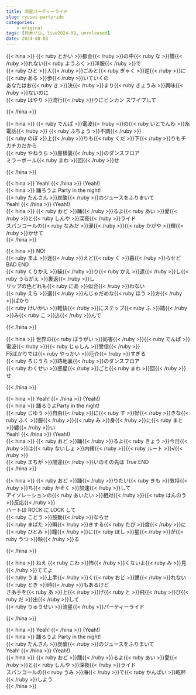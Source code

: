 ```yaml
---
title: 流星パーティーライド
slug: ryusei-partyride
categories: 
    - original
tags: [鈴木ソロ, live2024-08, unreleased]
date: 2024-08-03
---
```


{{< hina >}}
{{< ruby とかい >}}都会{{< /ruby >}}の中{{< ruby な >}}慣{{< /ruby >}}れない{{< ruby ようふく >}}洋服{{< /ruby >}}で  
{{< ruby ひと >}}人{{< /ruby >}}ごみと{{< ruby ぎゃく >}}逆{{< /ruby >}}に{{< ruby ある >}}歩{{< /ruby >}}いていくの  
あなたはお{{< ruby き >}}決{{< /ruby >}}まり{{< ruby きょうみ >}}興味{{< /ruby >}}ないのに  
{{< ruby はやり >}}流行{{< /ruby >}}りにビンカン スワイプして  

{{< /hina >}}

{{< hina >}}
{{< ruby でんぱ >}}電波{{< /ruby >}}の{{< ruby いとでんわ >}}糸電話{{< /ruby >}} {{< ruby ふちょう >}}不調{{< /ruby >}}  
{{< ruby のぼ >}}上{{< /ruby >}}りも{{< ruby くだ >}}下{{< /ruby >}}りもチカチカだから  
{{< ruby やねうら >}}屋根裏{{< /ruby >}}のダンスフロア  
ミラーボール{{< ruby まわ >}}回{{< /ruby >}}せ  

{{< /hina >}}

{{< hina >}}
Yeah! 
{{< /hina >}}
(Yeah!)  
{{< hina >}}
踊ろうよ Party in the night!  
{{< ruby たんさん >}}炭酸{{< /ruby >}}のジュースをふりまいて  
Yeah! 
{{< /hina >}}
(Yeah!)  
{{< hina >}}
{{< ruby おど >}}踊{{< /ruby >}}るよ{{< ruby あい >}}愛{{< /ruby >}}と{{< ruby しんや >}}深夜{{< /ruby >}}ライド  
スパンコールの{{< ruby なみだ >}}涙{{< /ruby >}}{{< ruby かがや >}}輝{{< /ruby >}}かせて  
{{< /hina >}}

{{< hina >}}
NO!  
{{< ruby まよ >}}迷{{< /ruby >}}えど{{< ruby く >}}暮{{< /ruby >}}らせど BAD END  
{{< ruby くりかえ >}}繰{{< /ruby >}}り{{< ruby かえ >}}返{{< /ruby >}}し{{< ruby うらがえ >}}裏返{{< /ruby >}}し  
リップの色どれも{{< ruby にあ >}}似合{{< /ruby >}}わない  
{{< ruby えら >}}選{{< /ruby >}}んじゃだめな{{< ruby ほう >}}方{{< /ruby >}}ばかり  
{{< ruby けいかい >}}軽快{{< /ruby >}}にステップ{{< ruby ふ >}}踏{{< /ruby >}}み{{< ruby こ >}}込{{< /ruby >}}んで  

{{< /hina >}}

{{< hina >}}
世界の{{< ruby ぼうがい >}}妨害{{< /ruby >}}{{< ruby でんぱ >}}電波{{< /ruby >}}{{< ruby じゅしん >}}受信{{< /ruby >}}  
F5ばかりでは{{< ruby やっかい >}}厄介{{< /ruby >}}すぎる  
{{< ruby ろじうら >}}路地裏{{< /ruby >}}のダンスフロア  
{{< ruby わくせい >}}惑星{{< /ruby >}}ごと{{< ruby まわ >}}回{{< /ruby >}}せ  

{{< /hina >}}

{{< hina >}}
Yeah! 
{{< /hina >}}
(Yeah!)  
{{< hina >}}
踊ろうよParty in the night!  
{{< ruby じゆう >}}自由{{< /ruby >}}に{{< ruby す >}}好{{< /ruby >}}きな{{< ruby ふく >}}服{{< /ruby >}}{{< ruby み >}}身{{< /ruby >}}に{{< ruby まと >}}纏{{< /ruby >}}い  
Yeah! 
{{< /hina >}}
(Yeah!)  
{{< hina >}}
{{< ruby おど >}}踊{{< /ruby >}}るよ{{< ruby きょう >}}今日{{< /ruby >}}は{{< ruby ないしょ >}}内緒{{< /ruby >}}{{< ruby ルート >}}√{{< /ruby >}}  
{{< ruby まちが >}}間違{{< /ruby >}}いのその先は True END  
{{< /hina >}}

{{< hina >}}
{{< ruby おど >}}踊{{< /ruby >}}りたい{{< ruby きも >}}気持{{< /ruby >}}ち{{< ruby かそく >}}加速{{< /ruby >}}して  
アイソレーションの{{< ruby あいたい >}}相対{{< /ruby >}}{{< ruby はんのう >}}反応{{< /ruby >}}  
ハートは ROCK に LOCK して  
{{< ruby こどう >}}鼓動{{< /ruby >}}ならせ  
{{< ruby まばた >}}瞬{{< /ruby >}}きする{{< ruby たび >}}度{{< /ruby >}}に{{< ruby ひとみ >}}瞳{{< /ruby >}}に{{< ruby ほし >}}星{{< /ruby >}}が{{< ruby うつ >}}映{{< /ruby >}}る  

{{< /hina >}}

{{< hina >}}
ねえ {{< ruby こわ >}}怖{{< /ruby >}}くないよ{{< ruby み >}}見{{< /ruby >}}ててよ  
{{< ruby うま >}}上手{{< /ruby >}}く{{< ruby おど >}}踊{{< /ruby >}}れない{{< ruby とき >}}時{{< /ruby >}}もあるけど  
さあ手を{{< ruby あ >}}上{{< /ruby >}}げ{{< ruby と >}}飛{{< /ruby >}}び{{< ruby だ >}}出{{< /ruby >}}して  
{{< ruby りゅうせい >}}流星{{< /ruby >}}パーティーライド  

{{< /hina >}}

{{< hina >}}
Yeah! 
{{< /hina >}}
(Yeah!)  
{{< hina >}}
踊ろうよ Party in the night!  
{{< ruby たんさん >}}炭酸{{< /ruby >}}のジュースをふりまいて  
Yeah! 
{{< /hina >}}
(Yeah!)  
{{< hina >}}
{{< ruby おど >}}踊{{< /ruby >}}るよ{{< ruby あい >}}愛{{< /ruby >}}と{{< ruby しんや >}}深夜{{< /ruby >}}ライド  
スパンコールの{{< ruby うみ >}}海{{< /ruby >}}で{{< ruby かんぱい >}}乾杯{{< /ruby >}}しよう  
{{< /hina >}}